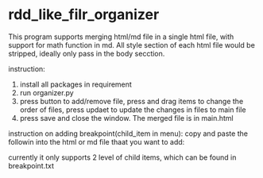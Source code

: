 # rdd_like_filr_organizer
This program supports merging html/md file in a single html file, with support for math function in md. 
All style section of each html file would be stripped, ideally only pass in the body secction. 

instruction:
1. install all packages in requirement
2. run organizer.py
3. press button to add/remove file, press and drag items to change the order of files, press updaet to update the changes in files to main file
4. press save and close the window. The merged file is in main.html
   
instruction on adding breakpoint(child_item in menu):
copy and paste the followin into the html or md file thaat you want to add:
<!-- BREAKPOINT: ChildItemName -->
currently it only supports 2 level of child items, which can be found in breakpoint.txt


